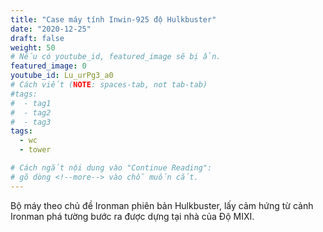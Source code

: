 ```yaml
---
title: "Case máy tính Inwin-925 độ Hulkbuster"
date: "2020-12-25"
draft: false
weight: 50
# Nếu có youtube_id, featured_image sẽ bị ẩn.
featured_image: 0
youtube_id: Lu_urPg3_a0
# Cách viết (NOTE: spaces-tab, not tab-tab)
#tags:
#  - tag1
#  - tag2
#  - tag3
tags:
  - wc
  - tower

# Cách ngắt nội dung vào "Continue Reading":
# gõ dòng <!--more--> vào chỗ muốn cắt.
---
```


Bộ máy theo chủ đề Ironman phiên bản Hulkbuster, lấy cảm hứng từ cảnh Ironman phá tường bước ra được dựng tại nhà của Độ MIXI.

